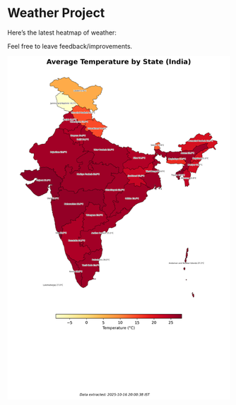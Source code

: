 # Weather Project

Here’s the latest heatmap of weather:

Feel free to leave feedback/improvements.

![India Heatmap](docs/assets/india_heatmap.png?v=F10191)
